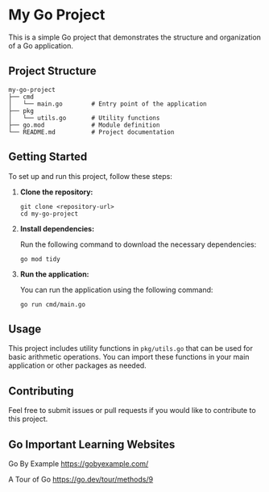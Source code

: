 # My Go Project

This is a simple Go project that demonstrates the structure and organization of a Go application.

## Project Structure

```
my-go-project
├── cmd
│   └── main.go        # Entry point of the application
├── pkg
│   └── utils.go       # Utility functions
├── go.mod             # Module definition
└── README.md          # Project documentation
```

## Getting Started

To set up and run this project, follow these steps:

1. **Clone the repository:**

   ```
   git clone <repository-url>
   cd my-go-project
   ```

2. **Install dependencies:**

   Run the following command to download the necessary dependencies:

   ```
   go mod tidy
   ```

3. **Run the application:**

   You can run the application using the following command:

   ```
   go run cmd/main.go
   ```

## Usage

This project includes utility functions in `pkg/utils.go` that can be used for basic arithmetic operations. You can import these functions in your main application or other packages as needed.

## Contributing

Feel free to submit issues or pull requests if you would like to contribute to this project.

## Go Important Learning Websites

Go By Example
https://gobyexample.com/

A Tour of Go
https://go.dev/tour/methods/9

